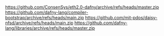 https://github.com/ConsenSys/eth2.0-dafny/archive/refs/heads/master.zip
https://github.com/dafny-lang/compiler-bootstrap/archive/refs/heads/main.zip
https://github.com/mit-pdos/daisy-nfsd/archive/refs/heads/main.zip
https://github.com/dafny-lang/libraries/archive/refs/heads/master.zip
